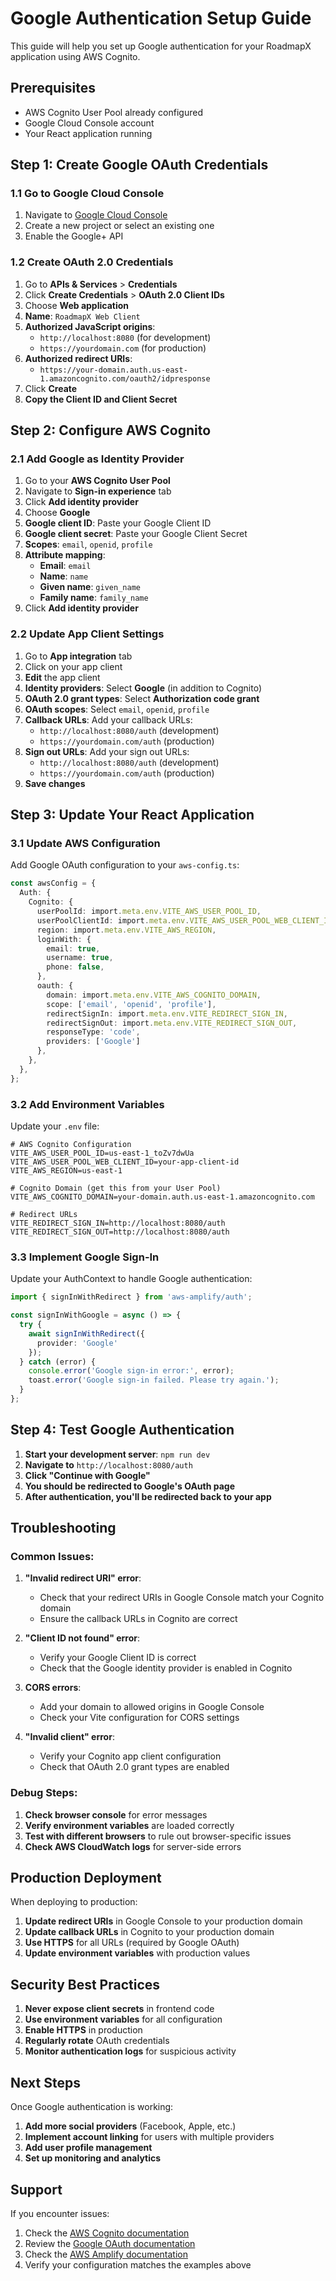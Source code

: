 # Google Authentication Setup Guide

This guide will help you set up Google authentication for your RoadmapX application using AWS Cognito.

## Prerequisites

- AWS Cognito User Pool already configured
- Google Cloud Console account
- Your React application running

## Step 1: Create Google OAuth Credentials

### 1.1 Go to Google Cloud Console
1. Navigate to [Google Cloud Console](https://console.cloud.google.com/)
2. Create a new project or select an existing one
3. Enable the Google+ API

### 1.2 Create OAuth 2.0 Credentials
1. Go to **APIs & Services** > **Credentials**
2. Click **Create Credentials** > **OAuth 2.0 Client IDs**
3. Choose **Web application**
4. **Name**: `RoadmapX Web Client`
5. **Authorized JavaScript origins**: 
   - `http://localhost:8080` (for development)
   - `https://yourdomain.com` (for production)
6. **Authorized redirect URIs**:
   - `https://your-domain.auth.us-east-1.amazoncognito.com/oauth2/idpresponse`
7. Click **Create**
8. **Copy the Client ID and Client Secret**

## Step 2: Configure AWS Cognito

### 2.1 Add Google as Identity Provider
1. Go to your **AWS Cognito User Pool**
2. Navigate to **Sign-in experience** tab
3. Click **Add identity provider**
4. Choose **Google**
5. **Google client ID**: Paste your Google Client ID
6. **Google client secret**: Paste your Google Client Secret
7. **Scopes**: `email`, `openid`, `profile`
8. **Attribute mapping**:
   - **Email**: `email`
   - **Name**: `name`
   - **Given name**: `given_name`
   - **Family name**: `family_name`
9. Click **Add identity provider**

### 2.2 Update App Client Settings
1. Go to **App integration** tab
2. Click on your app client
3. **Edit** the app client
4. **Identity providers**: Select **Google** (in addition to Cognito)
5. **OAuth 2.0 grant types**: Select **Authorization code grant**
6. **OAuth scopes**: Select `email`, `openid`, `profile`
7. **Callback URLs**: Add your callback URLs:
   - `http://localhost:8080/auth` (development)
   - `https://yourdomain.com/auth` (production)
8. **Sign out URLs**: Add your sign out URLs:
   - `http://localhost:8080/auth` (development)
   - `https://yourdomain.com/auth` (production)
9. **Save changes**

## Step 3: Update Your React Application

### 3.1 Update AWS Configuration
Add Google OAuth configuration to your `aws-config.ts`:

```typescript
const awsConfig = {
  Auth: {
    Cognito: {
      userPoolId: import.meta.env.VITE_AWS_USER_POOL_ID,
      userPoolClientId: import.meta.env.VITE_AWS_USER_POOL_WEB_CLIENT_ID,
      region: import.meta.env.VITE_AWS_REGION,
      loginWith: {
        email: true,
        username: true,
        phone: false,
      },
      oauth: {
        domain: import.meta.env.VITE_AWS_COGNITO_DOMAIN,
        scope: ['email', 'openid', 'profile'],
        redirectSignIn: import.meta.env.VITE_REDIRECT_SIGN_IN,
        redirectSignOut: import.meta.env.VITE_REDIRECT_SIGN_OUT,
        responseType: 'code',
        providers: ['Google']
      },
    },
  },
};
```

### 3.2 Add Environment Variables
Update your `.env` file:

```env
# AWS Cognito Configuration
VITE_AWS_USER_POOL_ID=us-east-1_toZv7dwUa
VITE_AWS_USER_POOL_WEB_CLIENT_ID=your-app-client-id
VITE_AWS_REGION=us-east-1

# Cognito Domain (get this from your User Pool)
VITE_AWS_COGNITO_DOMAIN=your-domain.auth.us-east-1.amazoncognito.com

# Redirect URLs
VITE_REDIRECT_SIGN_IN=http://localhost:8080/auth
VITE_REDIRECT_SIGN_OUT=http://localhost:8080/auth
```

### 3.3 Implement Google Sign-In
Update your AuthContext to handle Google authentication:

```typescript
import { signInWithRedirect } from 'aws-amplify/auth';

const signInWithGoogle = async () => {
  try {
    await signInWithRedirect({
      provider: 'Google'
    });
  } catch (error) {
    console.error('Google sign-in error:', error);
    toast.error('Google sign-in failed. Please try again.');
  }
};
```

## Step 4: Test Google Authentication

1. **Start your development server**: `npm run dev`
2. **Navigate to** `http://localhost:8080/auth`
3. **Click "Continue with Google"**
4. **You should be redirected to Google's OAuth page**
5. **After authentication, you'll be redirected back to your app**

## Troubleshooting

### Common Issues:

1. **"Invalid redirect URI" error**:
   - Check that your redirect URIs in Google Console match your Cognito domain
   - Ensure the callback URLs in Cognito are correct

2. **"Client ID not found" error**:
   - Verify your Google Client ID is correct
   - Check that the Google identity provider is enabled in Cognito

3. **CORS errors**:
   - Add your domain to allowed origins in Google Console
   - Check your Vite configuration for CORS settings

4. **"Invalid client" error**:
   - Verify your Cognito app client configuration
   - Check that OAuth 2.0 grant types are enabled

### Debug Steps:

1. **Check browser console** for error messages
2. **Verify environment variables** are loaded correctly
3. **Test with different browsers** to rule out browser-specific issues
4. **Check AWS CloudWatch logs** for server-side errors

## Production Deployment

When deploying to production:

1. **Update redirect URIs** in Google Console to your production domain
2. **Update callback URLs** in Cognito to your production domain
3. **Use HTTPS** for all URLs (required by Google OAuth)
4. **Update environment variables** with production values

## Security Best Practices

1. **Never expose client secrets** in frontend code
2. **Use environment variables** for all configuration
3. **Enable HTTPS** in production
4. **Regularly rotate** OAuth credentials
5. **Monitor authentication logs** for suspicious activity

## Next Steps

Once Google authentication is working:

1. **Add more social providers** (Facebook, Apple, etc.)
2. **Implement account linking** for users with multiple providers
3. **Add user profile management**
4. **Set up monitoring and analytics**

## Support

If you encounter issues:

1. Check the [AWS Cognito documentation](https://docs.aws.amazon.com/cognito/)
2. Review the [Google OAuth documentation](https://developers.google.com/identity/protocols/oauth2)
3. Check the [AWS Amplify documentation](https://docs.amplify.aws/)
4. Verify your configuration matches the examples above
